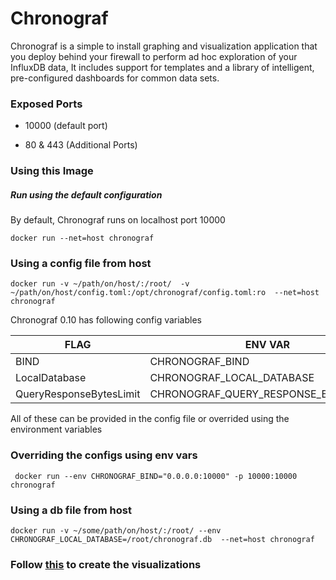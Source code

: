 # Chronograf

Chronograf is a simple to install graphing and visualization application that you deploy behind your firewall to perform ad hoc exploration of your InfluxDB data, It includes support for templates and a library of intelligent, pre-configured dashboards for common data sets.

### Exposed Ports
- 10000 (default port)

- 80 & 443 (Additional Ports)

### Using this Image
##### Run using the default configuration
By default, Chronograf runs on localhost port 10000
```
docker run --net=host chronograf
```
### Using a config file from host
```
docker run -v ~/path/on/host/:/root/  -v ~/path/on/host/config.toml:/opt/chronograf/config.toml:ro  --net=host chronograf
```

Chronograf 0.10 has following config variables


| FLAG  | ENV VAR | DEFAULT VALUE |
| ------------- | ------------- |------------- |
| BIND  | CHRONOGRAF_BIND  | http://127.0.0.1:10000|
| LocalDatabase  | CHRONOGRAF_LOCAL_DATABASE  |/opt/chronograf/chronograf.db|
| QueryResponseBytesLimit  | CHRONOGRAF_QUERY_RESPONSE_BYTES_LIMIT  | 2500000|

All of these can be provided in the config file or overrided using the environment variables 

### Overriding the configs using env vars

```
 docker run --env CHRONOGRAF_BIND="0.0.0.0:10000" -p 10000:10000 chronograf 
```

### Using a db file from host
```
docker run -v ~/some/path/on/host/:/root/ --env CHRONOGRAF_LOCAL_DATABASE=/root/chronograf.db  --net=host chronograf
```

### Follow [this](https://docs.influxdata.com/chronograf/v0.10/introduction/getting_started/) to create the visualizations
